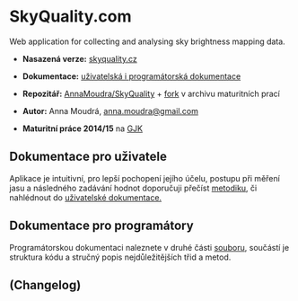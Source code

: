 # SkyQuality.com

Web application for collecting and analysing sky brightness mapping data.
- **Nasazená verze:** [skyquality.cz](http://www.skyquality.cz/)  

- **Dokumentace:** [uživatelská i programátorská dokumentace](https://github.com/AnnaMoudra/SkyQuality/blob/master/SkyQualityDocumentation.pdf)
- **Repozitář:** [AnnaMoudra/SkyQuality](https://github.com/AnnaMoudra/SkyQuality) + [fork](http://github.com/gjkcz/SkyQuality) v archivu maturitních prací
- **Autor:** Anna Moudrá, anna.moudra@gmail.com
- **Maturitní práce 2014/15** na [GJK](https://github.com/gjkcz/gjkcz)

## Dokumentace pro uživatele
Aplikace je intuitivní, pro lepší pochopení jejího účelu, postupu při měření jasu a následného zadávání hodnot doporučuji přečíst [metodiku](http://skyquality.cz/info), či nahlédnout do [uživatelské dokumentace.](https://github.com/AnnaMoudra/SkyQuality/blob/master/SkyQualityDocumentation.pdf)

## Dokumentace pro programátory
Programátorskou dokumentaci naleznete v druhé části [souboru](https://github.com/AnnaMoudra/SkyQuality/blob/master/SkyQualityDocumentation.pdf), součástí je struktura kódu a stručný popis nejdůležitějších třid a metod.

## (Changelog)


